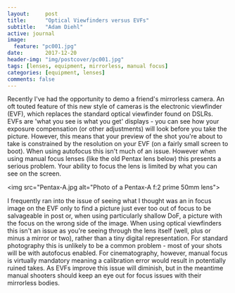 ```yaml
---
layout:     post
title:      "Optical Viewfinders versus EVFs"
subtitle:   "Adam Diehl"
active: journal
image:
  feature: "pc001.jpg"
date:       2017-12-20
header-img: "img/postcover/pc001.jpg"
tags: [lenses, equipment, mirrorless, manual focus]
categories: [equipment, lenses]
comments: false
---
```


Recently I've had the opportunity to demo a friend's mirrorless camera. An oft touted feature of this new style of cameras is the electronic viewfinder (EVF), which replaces the standard optical viewfinder found on DSLRs. EVFs are 'what you see is what you get' displays - you can see how your exposure compensation (or other adjustments) will look before you take the picture. However, this means that your preview of the shot you're about to take is constrained by the resolution on your EVF (on a fairly small screen to boot). When using autofocus this isn't much of an issue. However when using manual focus lenses (like the old Pentax lens below) this presents a serious problem. Your ability to focus the lens is limited by what you can see on the screen. 

<img src="Pentax-A.jpg alt="Photo of a Pentax-A f:2 prime 50mm lens">

I frequently ran into the issue of seeing what I thought was an in focus image on the EVF only to find a picture just ever too out of focus to be salvageable in post or, when using particularly shallow DoF, a picture with the focus on the wrong side of the image. When using optical viewfinders this isn't an issue as you're seeing through the lens itself (well, plus or minus a mirror or two), rather than a tiny digital representation. For standard photography this is unlikely to be a common problem - most of your shots will be with autofocus enabled. For cinematography, however, manual focus is virtually mandatory meaning a calibration error would result in potentially ruined takes. As EVFs improve this issue will diminish, but in the meantime manual shooters should keep an eye out for focus issues with their mirrorless bodies. 
